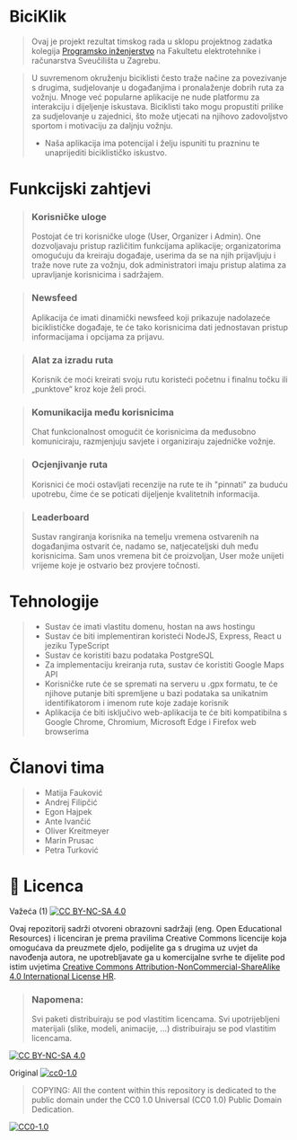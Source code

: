 # BiciKlik
> Ovaj je projekt rezultat timskog rada u sklopu projektnog zadatka kolegija [Programsko inženjerstvo](https://www.fer.unizg.hr/predmet/proinz) na Fakultetu elektrotehnike i računarstva Sveučilišta u Zagrebu.

> U suvremenom okruženju biciklisti često traže načine za povezivanje s drugima, sudjelovanje
u događanjima i pronalaženje dobrih ruta za vožnju. Mnoge već popularne aplikacije ne nude
platformu za interakciju i dijeljenje iskustava. Biciklisti tako mogu propustiti prilike za
sudjelovanje u zajednici, što može utjecati na njihovo zadovoljstvo sportom i motivaciju za
daljnju vožnju.
>* Naša aplikacija ima potencijal i želju ispuniti tu prazninu te unaprijediti biciklističko iskustvo.

# Funkcijski zahtjevi
>### Korisničke uloge
> Postojat će tri korisničke uloge (User, Organizer i Admin). One dozvoljavaju pristup različitim funkcijama
aplikacije; organizatorima omogućuju da kreiraju događaje, userima da se na njih
prijavljuju i traže nove rute za vožnju, dok administratori imaju pristup alatima za
upravljanje korisnicima i sadržajem.

>### Newsfeed
> Aplikacija će imati dinamički newsfeed koji prikazuje nadolazeće
biciklističke događaje, te će tako korisnicima dati jednostavan pristup informacijama i
opcijama za prijavu.

>### Alat za izradu ruta
> Korisnik će moći kreirati svoju rutu koristeći početnu i finalnu
točku ili „punktove“ kroz koje želi proći.

>### Komunikacija među korisnicima
> Chat funkcionalnost omogućit će korisnicima da
međusobno komuniciraju, razmjenjuju savjete i organiziraju zajedničke vožnje.

>### Ocjenjivanje ruta
> Korisnici će moći ostavljati recenzije na rute te ih "pinnati" za buduću upotrebu, čime će se poticati dijeljenje kvalitetnih informacija.

>### Leaderboard
> Sustav rangiranja korisnika na temelju vremena ostvarenih na
događanjima ostvarit će, nadamo se, natjecateljski
duh među korisnicima. Sam unos vremena bit će proizvoljan, User može unijeti
vrijeme koje je ostvario bez provjere točnosti.


# Tehnologije
>* Sustav će imati vlastitu domenu, hostan na aws hostingu
>* Sustav će biti implementiran koristeći NodeJS, Express, React u jeziku TypeScript
>* Sustav će koristiti bazu podataka PostgreSQL
>* Za implementaciju kreiranja ruta, sustav će koristiti Google Maps API
>* Korisničke rute će se spremati na serveru u .gpx formatu, te će njihove putanje biti
spremljene u bazi podataka sa unikatnim identifikatorom i imenom rute koje
zadaje korisnik
>* Aplikacija će biti isključivo web-aplikacija te će biti kompatibilna s Google Chrome,
Chromium, Microsoft Edge i Firefox web browserima

# Članovi tima 
>* Matija Fauković
>* Andrej Filipčić
>* Egon Hajpek
>* Ante Ivančić
>* Oliver Kreitmeyer
>* Marin Prusac
>* Petra Turković


# 📝 Licenca
Važeća (1)
[![CC BY-NC-SA 4.0][cc-by-nc-sa-shield]][cc-by-nc-sa]

Ovaj repozitorij sadrži otvoreni obrazovni sadržaji (eng. Open Educational Resources)  i licenciran je prema pravilima Creative Commons licencije koja omogućava da preuzmete djelo, podijelite ga s drugima uz 
uvjet da navođenja autora, ne upotrebljavate ga u komercijalne svrhe te dijelite pod istim uvjetima [Creative Commons Attribution-NonCommercial-ShareAlike 4.0 International License HR][cc-by-nc-sa].
>
> ### Napomena:
>
> Svi paketi distribuiraju se pod vlastitim licencama.
> Svi upotrijebljeni  materijali  (slike, modeli, animacije, ...) distribuiraju se pod vlastitim licencama.

[![CC BY-NC-SA 4.0][cc-by-nc-sa-image]][cc-by-nc-sa]

[cc-by-nc-sa]: https://creativecommons.org/licenses/by-nc/4.0/deed.hr 
[cc-by-nc-sa-image]: https://licensebuttons.net/l/by-nc-sa/4.0/88x31.png
[cc-by-nc-sa-shield]: https://img.shields.io/badge/License-CC%20BY--NC--SA%204.0-lightgrey.svg

Original [![cc0-1.0][cc0-1.0-shield]][cc0-1.0]
>
>COPYING: All the content within this repository is dedicated to the public domain under the CC0 1.0 Universal (CC0 1.0) Public Domain Dedication.
>
[![CC0-1.0][cc0-1.0-image]][cc0-1.0]

[cc0-1.0]: https://creativecommons.org/licenses/by/1.0/deed.en
[cc0-1.0-image]: https://licensebuttons.net/l/by/1.0/88x31.png
[cc0-1.0-shield]: https://img.shields.io/badge/License-CC0--1.0-lightgrey.svg
